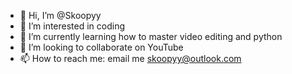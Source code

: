 - 👋 Hi, I’m @Skoopyy
- 👀 I’m interested in coding
- 🌱 I’m currently learning how to master video editing and python
- 💞️ I’m looking to collaborate on YouTube
- 📫 How to reach me: email me skoopyy@outlook.com

<!---
Skoopyy/Skoopyy is a ✨ special ✨ repository because its `README.md` (this file) appears on your GitHub profile.
You can click the Preview link to take a look at your changes.
--->
